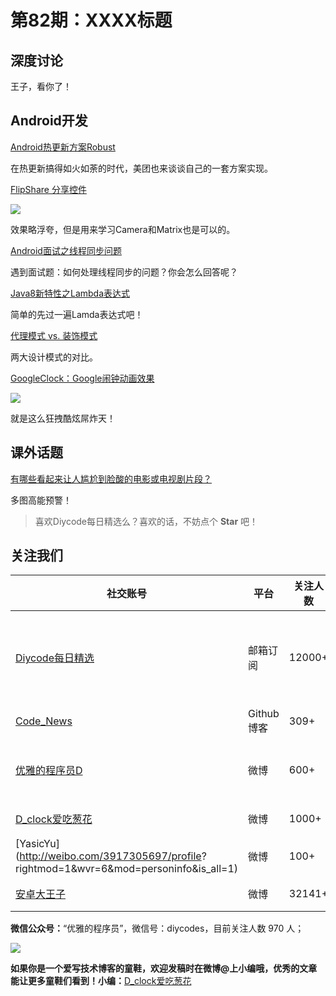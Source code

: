 # 第82期：XXXX标题

## 深度讨论

[]()

王子，看你了！

## Android开发

[Android热更新方案Robust](http://tech.meituan.com/android_robust.html)

在热更新搞得如火如荼的时代，美团也来谈谈自己的一套方案实现。

[FlipShare 分享控件](http://www.diycode.cc/topics/290)

![](https://raw.githubusercontent.com/jeasonwong/FlipShare/master/screenshots/flipshare.gif)

效果略浮夸，但是用来学习Camera和Matrix也是可以的。

[Android面试之线程同步问题](http://mp.weixin.qq.com/s?__biz=MzIxNjM4NDM2NA==&mid=2247483698&idx=1&sn=dce88d98447a978b53015c6d93668e2e&scene=4#wechat_redirect)

遇到面试题：如何处理线程同步的问题？你会怎么回答呢？

[Java8新特性之Lambda表达式](http://www.jianshu.com/p/6e400da4a239)

简单的先过一遍Lamda表达式吧！

[代理模式 vs. 装饰模式](http://www.jasongj.com/design_pattern/proxy_decorator/)

两大设计模式的对比。

[GoogleClock：Google闹钟动画效果](https://github.com/lypeer/GoogleClock)

![](https://github.com/lypeer/GoogleClock/raw/master/gif/smallclock.gif)

就是这么狂拽酷炫屌炸天！

## 课外话题

[有哪些看起来让人尴尬到脸酸的电影或电视剧片段？](https://www.zhihu.com/question/50084453)

多图高能预警！

> 喜欢Diycode每日精选么？喜欢的话，不妨点个 **Star** 吧！

## 关注我们

| 社交账号  |  平台  | 关注人数 | 说明 |
| -------- | -------- | -------- | -------- |
| [Diycode每日精选](http://list.qq.com/cgi-bin/qf_invite?id=d469993d2c888e971c0fbb2309c4d84256968386b126b967)|   邮箱订阅  | 12000+ | 每日分享一次Android、iOS、Swfit技术干货  |
| [Code_News](https://github.com/DiyCodes/code_news) |    Github博客  |309+ | 每日邮件推送列表  |
| [优雅的程序员D](http://weibo.com/u/5891258264) |   微博  | 600+ | 官方微博，每日分享开源信息  |
| [D_clock爱吃葱花](http://weibo.com/u/2480694892)  |   微博  | 1000+ | 日报发起人  |
|[YasicYu](http://weibo.com/3917305697/profile? rightmod=1&wvr=6&mod=personinfo&is_all=1)  |   微博  | 100+ | 日报发起人  |
|[安卓大王子](http://weibo.com/apkbus/)   |   微博  | 32141+ | 日报发起人  |



**微信公众号：**“优雅的程序员”，微信号：diycodes，目前关注人数 970 人；

![](http://upload-images.jianshu.io/upload_images/1846413-b42abfa70f909099.jpg?imageMogr2/auto-orient/strip%7CimageView2/2/w/1240)

**如果你是一个爱写技术博客的童鞋，欢迎发稿时在微博@上小编哦，优秀的文章能让更多童鞋们看到！小编：**[D_clock爱吃葱花](http://weibo.com/2480694892/profile?rightmod=1&wvr=6&mod=personinfo&is_all=1)